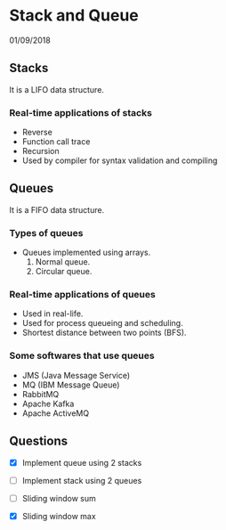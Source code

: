 # Stack and Queue

01/09/2018

## Stacks

It is a LIFO data structure.

### Real-time applications of stacks

- Reverse
- Function call trace
- Recursion
- Used by compiler for syntax validation and compiling

## Queues

It is a FIFO data structure.

### Types of queues

- Queues implemented using arrays.
    1. Normal queue.
    1. Circular queue.

### Real-time applications of queues

- Used in real-life.
- Used for process queueing and scheduling.
- Shortest distance between two points (BFS).

### Some softwares that use queues

- JMS (Java Message Service)
- MQ (IBM Message Queue)
- RabbitMQ
- Apache Kafka
- Apache ActiveMQ

## Questions

- [x] Implement queue using 2 stacks
- [ ] Implement stack using 2 queues
- [ ] Sliding window sum
- [x] Sliding window max


